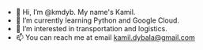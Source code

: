 - 👋 Hi, I’m @kmdyb. My name's Kamil.
- 🌱 I’m currently learning Python and Google Cloud.
- 💞️ I’m interested in transportation and logistics.
- 📫 You can reach me at email kamil.dybala@gmail.com

<!---
kmdyb/kmdyb is a ✨ special ✨ repository because its `README.md` (this file) appears on your GitHub profile.
You can click the Preview link to take a look at your changes.
--->
